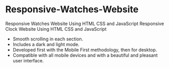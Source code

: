 # Responsive-Watches-Website
Responsive Watches Website Using HTML CSS and JavaScript
Responsive Clock Website Using HTML CSS and JavaScript
- Smooth scrolling in each section.
- Includes a dark and light mode.
- Developed first with the Mobile First methodology, then for desktop.
- Compatible with all mobile devices and with a beautiful and pleasant user interface. 



